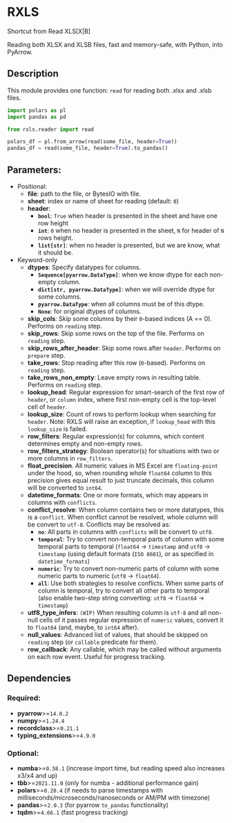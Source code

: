 # RXLS

Shortcut from Read XLS\[X|B\]

Reading both XLSX and XLSB files, fast and memory-safe, with Python, into PyArrow.

## Description

This module provides one function: `read` for reading both .xlsx and .xlsb files.

```python
import polars as pl
import pandas as pd

from rxls.reader import read

polars_df = pl.from_arrow(read(some_file, header=True))
pandas_df = read(some_file, header=True).to_pandas()
```

## Parameters:

- Positional:
  - **file**: path to the file, or BytesIO with file.
  - **sheet**: index or name of sheet for reading (default: `0`)
  - **header**:
    - **`bool`**: `True` when header is presented in the sheet and have one row height
    - **`int`**: `0` when no header is presented in the sheet, `N` for header of `N` rows height.
    - **`list[str]`**: when no header is presented, but we are know, what it should be. 
- Keyword-only
  - **dtypes**: Specify datatypes for columns.
    - **`Sequence[pyarrow.DataType]`**: when we know dtype for each non-empty column.
    - **`dict[str, pyarrow.DataType]`**: when we will override dtype for some columns.
    - **`pyarrow.DataType`**: when all columns must be of this dtype.
    - **`None`**: for original dtypes of columns.
  - **skip_cols**: Skip some columns by their `0`-based indices (A == 0). Performs on `reading` step.
  - **skip_rows**: Skip some rows on the top of the file. Performs on `reading` step.
  - **skip_rows_after_header**: Skip some rows after `header`. Performs on `prepare` step.
  - **take_rows**: Stop reading after this row (`0`-based). Performs on `reading` step.
  - **take_rows_non_empty**: Leave empty rows in resulting table. Performs on `reading` step.
  - **lookup_head**: Regular expression for smart-search of the first row of `header`, or `column` index, where first non-empty cell is the top-level cell of `header`.
  - **lookup_size**: Count of rows to perform lookup when searching for `header`. Note: RXLS will raise an exception, if `lookup_head` with this `lookup_size` is failed.
  - **row_filters**: Regular expression(s) for columns, which content determines empty and non-empty rows.
  - **row_filters_strategy**: Boolean operator(s) for situations with two or more columns in `row_filters`.
  - **float_precision**. All numeric values in MS Excel are `floating-point` under the hood, so, when rounding whole `float64` column to this precision gives equal result to just truncate decimals, this column will be converted to `int64`.
  - **datetime_formats**: One or more formats, which may appears in columns with `conflicts`.
  - **conflict_resolve**: When column contains two or more datatypes, this is a `conflict`. When conflict cannot be resolved, whole column will be convert to `utf-8`. Conflicts may be resolved as:
    - **`no`**: All parts in columns with `conflicts` will be convert to `utf8`.
    - **`temporal`**: Try to convert non-temporal parts of column with some temporal parts to temporal (`float64` -> `timestamp` and `utf8` -> `timestamp` (using default formats (`ISO 8601`), or as specified in `datetime_formats`)
    - **`numeric`**: Try to convert non-numeric parts of column with some numeric parts to numeric (`utf8` -> `float64`).
    - **`all`**: Use both strategies to resolve conflicts. When some parts of column is temporal, try to convert all other parts to temporal (also enable two-step string converting: `utf8` -> `float64` -> `timestamp`)
  - **utf8_type_infers**: `(WIP)` When resulting column is `utf-8` and all non-null cells of it passes regular expression of `numeric` values, convert it to `float64` (and, maybe, to `int64` after).
  - **null_values**: Advanced list of values, that should be skipped on `reading` step (or `callable` predicate for them).
  - **row_callback**: Any callable, which may be called without arguments on each row event. Useful for progress tracking.

## Dependencies

### Required:

- **pyarrow**>=`14.0.2`
- **numpy**>=`1.24.4`
- **recordclass**>=`0.21.1`
- **typing_extensions**>=`4.9.0`

### Optional:

- **numba**>=`0.58.1` (increase import time, but reading speed also increases x3/x4 and up)
- **tbb**>=`2021.11.0` (only for numba - additional performance gain)
- **polars**>=`0.20.4` (if needs to parse timestamps with milliseconds/microseconds/nanoseconds or AM/PM with timezone)
- **pandas**>=`2.0.3` (for pyarrow `to_pandas` functionality)
- **tqdm**>=`4.66.1` (fast progress tracking)

